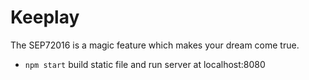 # Keeplay
The SEP72016 is a magic feature which makes your dream come true.

* `npm start` build static file and run server at localhost:8080
